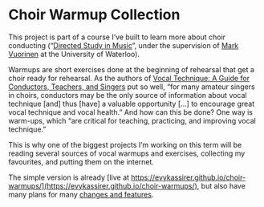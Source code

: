 # Choir Warmup Collection

This project is part of a course I’ve built to learn more about choir conducting (“[Directed Study in Music](https://uwflow.com/course/music380)”, under the supervision of [Mark Vuorinen](http://www.grandphilchoir.com/about-us/our-people/mark-vuorinen/) at the University of Waterloo).


Warmups are short exercises done at the beginning of rehearsal that get a choir ready for rehearsal. As the authors of [Vocal Technique: A Guide for Conductors, Teachers, and Singers](http://www.vocaltechnique.info/) put so well, “for many amateur singers in choirs, conductors may be the only source of information about vocal technique [and] thus [have] a valuable opportunity […] to encourage great vocal technique and vocal health.” And how can this be done? One way is warm-ups, which “are critical for teaching, practicing, and improving vocal technique.”


This is why one of the biggest projects I’m working on this term will be reading several sources of vocal warmups and exercises, collecting my favourites, and putting them on the internet.

The simple version is already [live at https://evykassirer.github.io/choir-warmups/](https://evykassirer.github.io/choir-warmups/), but also have many plans for many [changes and features](https://github.com/evykassirer/choir-warmups/issues).

